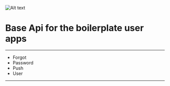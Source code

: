 ![Alt text](./projec.jpg?raw=true "Signin")
# Base Api for the boilerplate user apps

***
* Forgot
* Password
* Push
* User
***
<!-- ### 

***

*** -->


